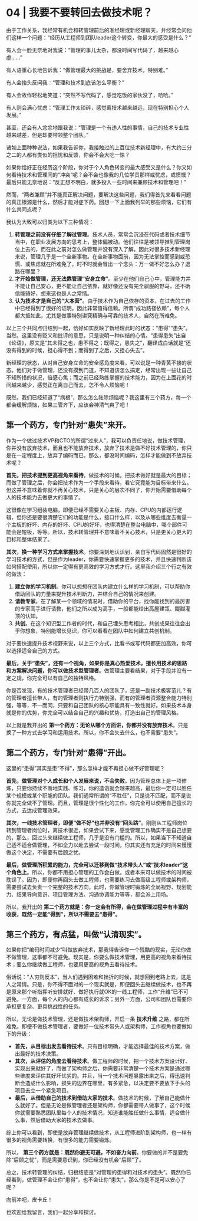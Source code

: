 # 04 | 我要不要转回去做技术呢？
由于工作关系，我经常有机会和转管理前后的准经理或新经理聊天，并经常会问他们这样一个问题：“经历从工程师到团队leader这个转变，你最大的感受是什么？”

有人会一脸无奈地对我说：“管理的事儿太杂，都没时间写代码了，越来越心虚……”

有人语重心长地告诉我：“做管理最大的挑战是，要舍弃技术，特别难。”

有人会抬头反问我：“管理和技术到底该怎么平衡？”

有人会故作轻松地笑道：“突然不写代码了，感觉吃饭的家伙没了，哈哈。”

有人则会满心忧虑：“管理工作太琐碎，感觉离技术越来越远，现在特别担心个人发展。”

甚至，还会有人忿忿地跟我说：“管理是一个有违人性的事情，自己的技术专业性越来越差，但是却要带领整个团队。”

诸如上面种种说法，如果我告诉你，我接触过的上百位技术新经理中，有大约三分之二的人都有类似的担忧和反馈，你会不会大吃一惊？

如果你恰好正在经历这个阶段，你对于个人角色转变的最大感受又是什么？你又如何看待技术和管理间的“冲突”呢？会不会也像我的几位学员那样或忧虑，或愤慨？最后只能无奈地说：“反正想不明白，就多投入一些时间来兼顾技术和管理吧！”

然而，“两者兼顾”并不能真正解决问题，要解决这些问题，我们得首先来看看问题的真正根源是什么，然后才能对症下药。回想一下上面我列举的那些烦恼，它们有什么共同点呢？

我认为大致可以归类为以下三种情况：

1. **转管理之前没有仔细了解过管理**。技术人员，常常会沉浸在代码或者技术细节当中，在职业发展方向的思考上，整体偏被动。他们往往是被领导推到管理岗位上去的，而在此之前对怎么做管理并没有深入了解。因此对很多技术新经理来说，管理几乎是一个全新事物。在全新事物面前，因为无法掌控而感到或恐慌、或焦虑就在所难免了，时不时就会冒出一个念头：万一做不好怎么办？退路在哪里？
2. **才开始做管理，还无法靠管理“安身立命”**。至少在他们自己心中，管理能力并不能让自己安心，更不能让自己依靠，就好像还没有完全驯服的野马，还不确信能骑好，想来这也是人之常情。
3. **认为技术才是自己的“大本营”**。由于技术作为自己依存的资本，在过去的工作中已经得到了很好的证明，因此非常值得信赖。所谓“成功路径依赖”，每个人都大抵如此，尤其是做事特别讲究精确与可靠的技术人，自然在所难免。

以上三个共同点归结到一起，恰好如实反映了新经理此时的状态：“患得”“患失”。当然，这里没有贬义和批评的意思，只是说明一种纠结的心情。“患得患失”出自《论语》，原文是“其未得之也，患不得之；既得之，患失之”，翻译成白话就是“还没有得到的时候，担心得不到；而得到了之后，又担心失去”。

新经理的状态，从对自己安身立命的安全感角度来看，可以说是一种青黄不接的状态。他们对于做管理，还没有摸到门道，不知道该怎么搞定，经常出现一些让自己不知所措的状况，倍感心焦；而之前已经熟练掌握的技术能力，因为在上面花的时间越来越少，感觉正在离自己而去，怎不令人烦恼呢！

既然，我们已经知道了“病根”，那么怎么祛除烦恼呢？我这里有三个药方，每一个都会缓解烦恼，如果三管齐下，应该会神清气爽了吧！

## 第一个药方，专门针对“患失”来开。

作为一个做过技术VP和CTO的所谓“过来人”，我可以负责任地说，做技术管理，你并没有放弃技术，而且也不能放弃技术，放弃了技术是做不好技术管理的，你只是在一定程度上，放弃了编码而已。那么，都没时间编码，怎样才能做到不放弃技术呢？

**首先，把技术提到更高视角来看待**。做技术的时候，把技术做好就是最大的目标；而做了管理之后，你会把技术作为一个手段来看待，看它究竟能为目标带来什么。但这并不意味着你就不再关心技术，只是关心的层次不同了，你开始需要借助每个人的技术能力去做更大的事情了。

这很像在学习组装电脑，即便已经不需要关心主板、内存、CPU的内部运行逻辑，但你还是要很清楚它们的功能是什么，接口什么样，以及从哪些维度去衡量一个主板的好坏、内存的好坏、CPU的好坏，也得清楚在整台电脑中，哪个部件可能会是短板，等等。所以，技术转管理并不意味着不关心技术，只是更关心更大的目标和整体结果了。

**其次，换一种学习方式来掌握技术**。你要深刻地认识到，亲自写代码固然是很好的学习技术的方式，但是作为leader，你需要快速掌握更多的技术，并且快速判断该如何搭配使用，所以你一定得有更高效的学习方式才行。这里我介绍三个行之有效的做法：

1. **建立你的学习机制**。你可以想想在团队内建立什么样的学习机制，可以帮助你借助团队的力量来提升技术判断力，并结合自己的情况来创建。
2. **请教专家**。在了解某一个领域的情况时，借助你的平台，找你能找到的最厉害的专家高手进行请教，他们之所以成为高手，一般都能给出高屋建瓴、醍醐灌顶的认知。
3. **共创**。在这个知识型工作者的时代，和自己埋头思考相比，共创成果往往会出乎你想象，特别能增长见识，你可以看看在团队中如何建立共创机制。

对于要快速提升技术视野来说，以上三个方式，比看书或写代码都更加高效，你可以选择适合自己的方式。

**最后，关于“患失”，还有一个视角，如果你是真心热爱技术，擅长用技术的思路和方案解决问题，你可以做技术型管理者**。做管理主要看结果，对于手段并没有一定之规，你完全可以有自己的独特风格。

你是否发现，有的技术管理者已经带几百人的团队了，还是一副技术极客范儿？有的管理者擅长带人，有的管理者则执行力特别强，而有的管理者资源整合能力特别强，等等，不一而同，只要和自己团队的核心职能具有一致性就好。如果技术本身就是你的优势，你完全可以结合自己的兴趣和优势，打造出自己的管理风格。

以上就是我开出的 **第一个药方：无论从哪个方面讲，你都并没有放弃技术**，只是换了一种方式去学习和运用技术。所以，你不会失去什么，也不需要“患失”。

## 第二个药方，专门针对“患得”开出。

这里的“患得”其实是患“不得”，那么怎样才能不再担心做不好管理呢？

**首先，做管理对个人成长和个人发展来说，不会失败**。因为管理总体上是一项修炼，只要你持续不断地实践、练习，你的造诣就会越来越高，最后你一定可以胜任某个规模或某个职能的团队。我们通常所谓的“不胜任”，只是说不匹配，而不是说你就完全做不了管理。而且，管理是很个性化的工作，你完全可以使用自己擅长的方式，去达成管理效果。

**其次，一线技术管理者，即便“做不好”也并非没有“回头路”**。刚刚从工程师岗位转到管理者岗位时，离技术很近，如果尝试下来，感觉管理工作确实不是自己想要的，那么，回过头来继续做工程师，几乎是没有门槛的。所以，如果当下不知道自己适不适合做管理，不如全力以赴去尝试一段时间，你其实还有充足的时间来慢慢做这个决定，不需要有后顾之忧。

**最后，做管理所积累的能力，完全可以迁移到做“技术带头人”或“技术leader”这个角色上**。所以，你都不用担心管理的工作会白做，或者本来可以做技术的时间被耽误了。因为，即便你再回头去做工程师，也需要练习去做高级工程师或架构师，需要尝试去负责一个完整的技术方向，此时，你做管理时锻炼的全局视野、规划能力、结果导向意识、项目管理方法、沟通协调能力等等，都会派上用场。

所以，我开出的 **第二个药方就是：你一定会有所得，会在做管理过程中有丰富的收获，既然一定能“得到”，所以不需要去“患得”。**

## 第三个药方，有点猛，叫做“认清现实”。

如果你把“编码时间减少”叫做放弃技术，那我得告诉你一个残酷的现实，无论你做不做管理，这事都不可避免。现实是，你要么做技术管理，用更高的视角来看待技术；要么你继续做工程师，也要用更高的视角去看待技术。

俗话说：“人穷则反本”，当人们遇到困难和挫折的时候，就想回到老路上去，这是人之常情。只是，你不得不面对的一个现实就是，即便回头去继续做技术，也不再是原来那个听指挥听安排就好、做好执行就OK的一线工程师，工作“升维”已不可避免。一方面，每个人的内心都有成长的诉求；另外一方面，公司和团队也需要你承担更复杂、更具挑战性的任务。

所以，无论是做技术管理，还是做技术架构师，开启一条 **技术升维** 之路，都在所难免。即便不做技术管理者，要做好一位技术带头人或架构师，工作视角也要做如下的升级：

- **首先，从目标出发去看待技术**。只有目标明确，才能选择最佳的技术方案，做出最好的技术决策。
- **其次，从评估的角度去看待技术**。做工程师的时候，把一个技术方案设计好、实现出来就好了，而做了架构师之后，你需要非常清楚一个技术方案是通过哪些维度来评估其好坏优劣的。并且，当一个技术问题暴露出来之后，得迅速判断会造成什么影响，损失的边界在哪里，有多紧急，以决定要不要放下手头的项目去立一个紧急项目。
- **最后，从借助自己的技术到借助大家的技术**。做技术的时候，了解自己能做什么就好了。但是无论是做管理者还是架构师，你都需要带人做事了，这个时候你就需要熟悉团队里每个人的技术情况，知道谁能胜任做什么事情，适合做什么事，然后借助大家的技术去做事。

综上你可以看到，即使是放弃管理继续做技术，从工程师进阶到架构师，也一样有很多的视角需要转换，有很多的能力需要锻炼。

所以， **第三个药方就是：既然你避无可避，不如奋力向前**。你要做的并不是要免除“后顾之忧”，而是需要意识到，你已经没有机会“后顾”了。

总之，技术转管理的纠结，归根结底是“对管理的患得和对技术的患失”。既然你已经看到，做管理不会让你“患得”，也不会让你“患失”，那么你是不是可以安心了呢？

向前冲吧，皮卡丘！

也欢迎给我留言，我们一起分享和探讨。